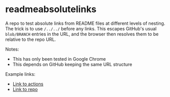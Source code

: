 # readmeabsolutelinks

A repo to test absolute links from README files at different levels of nesting. The trick is to use `/../../` before any links. This escapes GitHub's usual `blob/BRANCH` entries in the URL, and the browser then resolves them to be relative to the repo URL.

Notes:
 - This has only been tested in Google Chrome
 - This depends on GitHub keeping the same URL structure

Example links:

 - [Link to actions](/../../actions)
 - [Link to repo](/../../)
